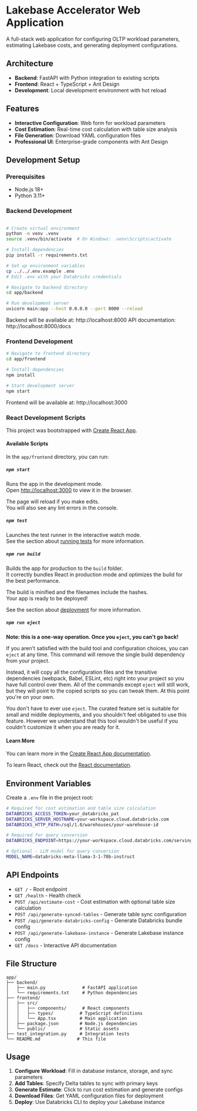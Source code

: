# Lakebase Accelerator Web Application

A full-stack web application for configuring OLTP workload parameters, estimating Lakebase costs, and generating deployment configurations.

## Architecture

- **Backend**: FastAPI with Python integration to existing scripts
- **Frontend**: React + TypeScript + Ant Design
- **Development**: Local development environment with hot reload

## Features

- **Interactive Configuration**: Web form for workload parameters
- **Cost Estimation**: Real-time cost calculation with table size analysis
- **File Generation**: Download YAML configuration files
- **Professional UI**: Enterprise-grade components with Ant Design

## Development Setup

### Prerequisites

- Node.js 18+
- Python 3.11+

### Backend Development

```bash

# Create virtual environment
python -m venv .venv
source .venv/bin/activate  # On Windows: .venv\Scripts\activate

# Install dependencies
pip install -r requirements.txt

# Set up environment variables
cp ../../.env.example .env
# Edit .env with your Databricks credentials

# Navigate to backend directory
cd app/backend

# Run development server
uvicorn main:app --host 0.0.0.0 --port 8000 --reload
```

Backend will be available at: http://localhost:8000
API documentation: http://localhost:8000/docs

### Frontend Development

```bash
# Navigate to frontend directory
cd app/frontend

# Install dependencies
npm install

# Start development server
npm start
```

Frontend will be available at: http://localhost:3000

### React Development Scripts

This project was bootstrapped with [Create React App](https://github.com/facebook/create-react-app).

#### Available Scripts

In the `app/frontend` directory, you can run:

##### `npm start`
Runs the app in the development mode.\
Open [http://localhost:3000](http://localhost:3000) to view it in the browser.

The page will reload if you make edits.\
You will also see any lint errors in the console.

##### `npm test`
Launches the test runner in the interactive watch mode.\
See the section about [running tests](https://facebook.github.io/create-react-app/docs/running-tests) for more information.

##### `npm run build`
Builds the app for production to the `build` folder.\
It correctly bundles React in production mode and optimizes the build for the best performance.

The build is minified and the filenames include the hashes.\
Your app is ready to be deployed!

See the section about [deployment](https://facebook.github.io/create-react-app/docs/deployment) for more information.

##### `npm run eject`
**Note: this is a one-way operation. Once you `eject`, you can't go back!**

If you aren't satisfied with the build tool and configuration choices, you can `eject` at any time. This command will remove the single build dependency from your project.

Instead, it will copy all the configuration files and the transitive dependencies (webpack, Babel, ESLint, etc) right into your project so you have full control over them. All of the commands except `eject` will still work, but they will point to the copied scripts so you can tweak them. At this point you're on your own.

You don't have to ever use `eject`. The curated feature set is suitable for small and middle deployments, and you shouldn't feel obligated to use this feature. However we understand that this tool wouldn't be useful if you couldn't customize it when you are ready for it.

#### Learn More

You can learn more in the [Create React App documentation](https://facebook.github.io/create-react-app/docs/getting-started).

To learn React, check out the [React documentation](https://reactjs.org/).

## Environment Variables

Create a `.env` file in the project root:

```bash
# Required for cost estimation and table size calculation
DATABRICKS_ACCESS_TOKEN=your_databricks_pat
DATABRICKS_SERVER_HOSTNAME=your-workspace.cloud.databricks.com
DATABRICKS_HTTP_PATH=/sql/1.0/warehouses/your-warehouse-id

# Required for query conversion
DATABRICKS_ENDPOINT=https://your-workspace.cloud.databricks.com/serving-endpoints

# Optional - LLM model for query conversion
MODEL_NAME=databricks-meta-llama-3-1-70b-instruct
```

## API Endpoints

- `GET /` - Root endpoint
- `GET /health` - Health check
- `POST /api/estimate-cost` - Cost estimation with optional table size calculation
- `POST /api/generate-synced-tables` - Generate table sync configuration
- `POST /api/generate-databricks-config` - Generate Databricks bundle config
- `POST /api/generate-lakebase-instance` - Generate Lakebase instance config
- `GET /docs` - Interactive API documentation

## File Structure

```
app/
├── backend/
│   ├── main.py              # FastAPI application
│   └── requirements.txt     # Python dependencies
├── frontend/
│   ├── src/
│   │   ├── components/      # React components
│   │   ├── types/          # TypeScript definitions
│   │   └── App.tsx         # Main application
│   ├── package.json        # Node.js dependencies
│   └── public/             # Static assets
├── test_integration.py     # Integration tests
└── README.md              # This file
```

## Usage

1. **Configure Workload**: Fill in database instance, storage, and sync parameters
2. **Add Tables**: Specify Delta tables to sync with primary keys
3. **Generate Estimate**: Click to run cost estimation and generate configs
4. **Download Files**: Get YAML configuration files for deployment
5. **Deploy**: Use Databricks CLI to deploy your Lakebase instance


